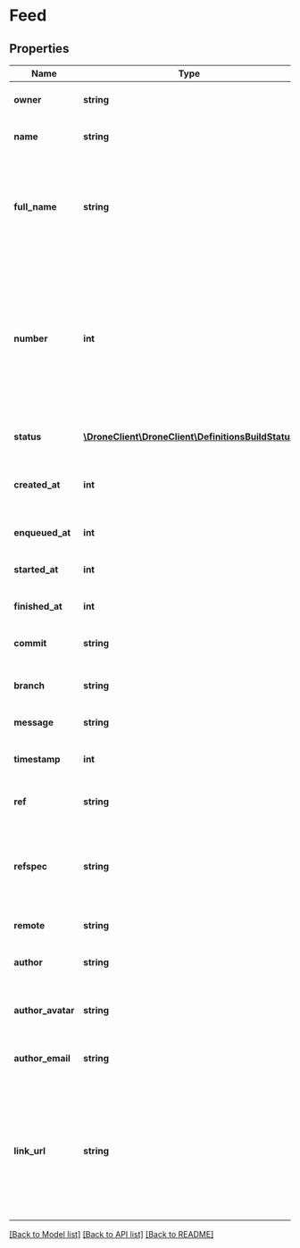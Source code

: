 # Feed

## Properties
Name | Type | Description | Notes
------------ | ------------- | ------------- | -------------
**owner** | **string** | The owner of the repository. | [optional] 
**name** | **string** | The name of the repository. | [optional] 
**full_name** | **string** | The full name of the repository.  This is created from the owner and name of the repository. | [optional] 
**number** | **int** | The build number.  This number is specified within the context of the repository the build belongs to and is unique within that. | [optional] 
**status** | [**\DroneClient\DroneClient\DefinitionsBuildStatus**](DefinitionsBuildStatus.md) | The current status of the build. | [optional] 
**created_at** | **int** | When the build request was received. | [optional] 
**enqueued_at** | **int** | When the build was enqueued. | [optional] 
**started_at** | **int** | When the build began execution. | [optional] 
**finished_at** | **int** | When the build was finished. | [optional] 
**commit** | **string** | The commit for the build. | [optional] 
**branch** | **string** | The branch the commit was pushed to. | [optional] 
**message** | **string** | The commit message. | [optional] 
**timestamp** | **int** | When the commit was created. | [optional] 
**ref** | **string** | The alias for the commit. | [optional] 
**refspec** | **string** | The mapping from the local repository to a branch in the remote. | [optional] 
**remote** | **string** | The remote repository. | [optional] 
**author** | **string** | The login for the author of the commit. | [optional] 
**author_avatar** | **string** | The avatar for the author of the commit. | [optional] 
**author_email** | **string** | The email for the author of the commit. | [optional] 
**link_url** | **string** | The link to view the repository.  This link will point to the repository state associated with the build&#39;s commit. | [optional] 

[[Back to Model list]](../README.md#documentation-for-models) [[Back to API list]](../README.md#documentation-for-api-endpoints) [[Back to README]](../README.md)


